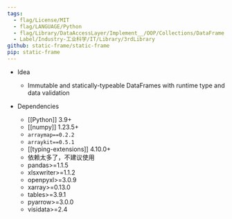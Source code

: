 ```yaml
---
tags:
  - flag/License/MIT
  - flag/LANGUAGE/Python
  - flag/Library/DataAccessLayer/Implement__/OOP/Collections/DataFrame
  - Label/Industry-工业科学/IT/Library/3rdLibrary
github: static-frame/static-frame
pip: static-frame
---
```


- Idea
    - Immutable and statically-typeable DataFrames with runtime type and data validation

- Dependencies
    - [[Python]] 3.9+
    - [[numpy]] 1.23.5+
    - `arraymap==0.2.2`
    - `arraykit==0.5.1`
    - [[typing-extensions]] 4.10.0+
    - 依赖太多了，不建议使用
    - pandas>=1.1.5
    - xlsxwriter>=1.1.2
    - openpyxl>=3.0.9
    - xarray>=0.13.0
    - tables>=3.9.1
    - pyarrow>=3.0.0
    - visidata>=2.4
